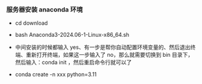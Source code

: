### 服务器安装 anaconda 环境

- cd download

- bash Anaconda3-2024.06-1-Linux-x86_64.sh

- 中间安装的时候都输入 yes、有一步是帮你自动配置环境变量的、然后退出终端、重新打开终端，如果这一步输入了 no，那么就需要切换到 bin 目录下，然后输入：conda init ，然后重启命令行就可以了

- conda create -n xxx python=3.11

